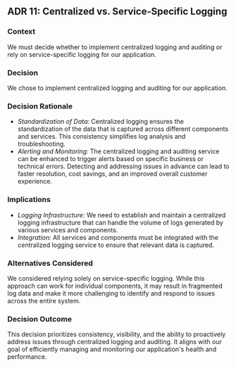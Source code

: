 ## ADR 11: Centralized vs. Service-Specific Logging
### Context
We must decide whether to implement centralized logging and auditing or rely on service-specific logging for our application.

### Decision
We chose to implement centralized logging and auditing for our application.

### Decision Rationale
+ *Standardization of Data:* Centralized logging ensures the standardization of the data that is captured across different components and services. This consistency simplifies log analysis and troubleshooting.
+ *Alerting and Monitoring:* The centralized logging and auditing service can be enhanced to trigger alerts based on specific business or technical errors. Detecting and addressing issues in advance can lead to faster resolution, cost savings, and an improved overall customer experience.

### Implications
+ *Logging Infrastructure:* We need to establish and maintain a centralized logging infrastructure that can handle the volume of logs generated by various services and components.
+ *Integration:* All services and components must be integrated with the centralized logging service to ensure that relevant data is captured.

### Alternatives Considered
We considered relying solely on service-specific logging. While this approach can work for individual components, it may result in fragmented log data and make it more challenging to identify and respond to issues across the entire system.

### Decision Outcome
This decision prioritizes consistency, visibility, and the ability to proactively address issues through centralized logging and auditing. It aligns with our goal of efficiently managing and monitoring our application's health and performance.

